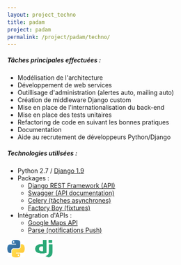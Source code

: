 ```yaml
---
layout: project_techno
title: padam
project: padam
permalink: /project/padam/techno/
---
```


##### Tâches principales effectuées :

+ Modélisation de l'architecture
+ Développement de web services
+ Outillisage d'administration (alertes auto, mailing auto)
+ Création de middleware Django custom
+ Mise en place de l'internationalisation du back-end
+ Mise en place des tests unitaires
+ Refactoring de code en suivant les bonnes pratiques
+ Documentation
+ Aide au recrutement de développeurs Python/Django

##### Technologies utilisées :

+ Python 2.7 / [Django 1.9][1]
+ Packages :
    + [Django REST Framework (API)][2]
    + [Swagger (API documentation)][3]
    + [Celery (tâches asynchrones)][4]
    + [Factory Boy (fixtures)][5]
+ Intégration d'APIs :
    + [Google Maps API][6]
    + [Parse (notifications Push)][7]

<p>
    <a href="https://www.python.org/"><img src="/res/logos/python-5.svg" style="display: inline; margin: 0 20px 0 0;" class="img-responsive" width="40" height="40"></a>
    <a href="https://www.djangoproject.com/"><img src="/res/logos/django.svg" style="display: inline; margin: 0 20px 0 0;" class="img-responsive" width="40" height="40"></a>
</p>

[1]: https://www.djangoproject.com/
[2]: http://www.django-rest-framework.org/
[3]: https://github.com/marcgibbons/django-rest-swagger
[4]: http://docs.celeryproject.org/
[5]: https://factoryboy.readthedocs.io
[6]: https://developers.google.com/maps/?hl=fr
[7]: http://www.parse.com/